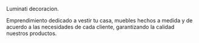 Luminati decoracion.

Emprendimiento dedicado a vestir tu casa, muebles hechos a medida y de acuerdo a las necesidades de cada cliente, garantizando la calidad nuestros productos.